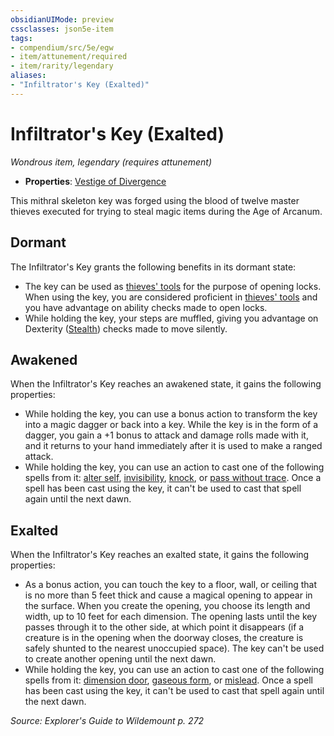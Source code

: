 ```yaml
---
obsidianUIMode: preview
cssclasses: json5e-item
tags:
- compendium/src/5e/egw
- item/attunement/required
- item/rarity/legendary
aliases: 
- "Infiltrator's Key (Exalted)"
---
```

# Infiltrator's Key (Exalted)
*Wondrous item, legendary (requires attunement)*  

- **Properties**: [Vestige of Divergence](Mechanics/Rules/item-properties.md#Vestige%20of%20Divergence)

This mithral skeleton key was forged using the blood of twelve master thieves executed for trying to steal magic items during the Age of Arcanum.

## Dormant

The Infiltrator's Key grants the following benefits in its dormant state:

- The key can be used as [thieves' tools](Mechanics/items/thieves-tools.md) for the purpose of opening locks. When using the key, you are considered proficient in [thieves' tools](Mechanics/items/thieves-tools.md) and you have advantage on ability checks made to open locks.  
- While holding the key, your steps are muffled, giving you advantage on Dexterity ([Stealth](Mechanics/Rules/skills.md#Stealth)) checks made to move silently.  

## Awakened

When the Infiltrator's Key reaches an awakened state, it gains the following properties:

- While holding the key, you can use a bonus action to transform the key into a magic dagger or back into a key. While the key is in the form of a dagger, you gain a +1 bonus to attack and damage rolls made with it, and it returns to your hand immediately after it is used to make a ranged attack.  
- While holding the key, you can use an action to cast one of the following spells from it: [alter self](Mechanics/spells/alter-self.md), [invisibility](Mechanics/spells/invisibility.md), [knock](Mechanics/spells/knock.md), or [pass without trace](Mechanics/spells/pass-without-trace.md). Once a spell has been cast using the key, it can't be used to cast that spell again until the next dawn.  

## Exalted

When the Infiltrator's Key reaches an exalted state, it gains the following properties:

- As a bonus action, you can touch the key to a floor, wall, or ceiling that is no more than 5 feet thick and cause a magical opening to appear in the surface. When you create the opening, you choose its length and width, up to 10 feet for each dimension. The opening lasts until the key passes through it to the other side, at which point it disappears (if a creature is in the opening when the doorway closes, the creature is safely shunted to the nearest unoccupied space). The key can't be used to create another opening until the next dawn.  
- While holding the key, you can use an action to cast one of the following spells from it: [dimension door](Mechanics/spells/dimension-door.md), [gaseous form](Mechanics/spells/gaseous-form.md), or [mislead](Mechanics/spells/mislead.md). Once a spell has been cast using the key, it can't be used to cast that spell again until the next dawn.  

*Source: Explorer's Guide to Wildemount p. 272*